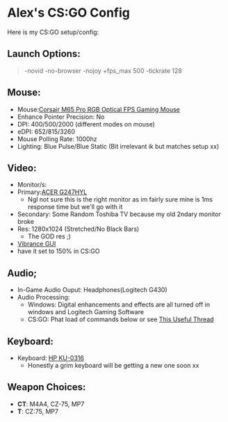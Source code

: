 # Alex's CS:GO Config
Here is my CS:GO setup/config:
## Launch Options:
> -novid -no-browser -nojoy +fps_max 500 -tickrate 128
## Mouse:
- Mouse:[Corsair M65 Pro RGB Optical FPS Gaming Mouse](https://www.amazon.co.uk/Corsair-Programmable-Multicolour-Lighting-Adjustable/dp/B01D524BUY) 
- Enhance Pointer Precision: No
- DPI: 400/500/2000 (different modes on mouse)
- eDPI: 652/815/3260
- Mouse Polling Rate: 1000hz
- Lighting: Blue Pulse/Blue Static (Bit irrelevant ik but matches setup xx)
## Video:
- Monitor/s:
 - Primary:[ACER G247HYL](https://www.acer.com/ac/en/GB/content/model/UM.QG7EE.009)
   - Ngl not sure this is the right monitor as im fairly sure mine is 1ms response time but we'll go with it
 - Secondary: Some Random Toshiba TV because my old 2ndary monitor broke
- Res: 1280x1024 (Stretched/No Black Bars)
  - The GOD res ;)
- [Vibrance GUI](https://vibrancegui.com/)
 - have it set to 150% in CS:GO
 ## Audio;
- In-Game Audio Ouput: Headphones(Logitech G430)
- Audio Processing:
  - Windows: Digital enhancements and effects are all turned off in windows and Logitech Gaming Software
  - CS:GO: Phat load of commands below or see [This Useful Thread](https://steamcommunity.com/sharedfiles/filedetails/?id=703059693)
 ## Keyboard:
 - Keyboard: [HP KU-0316](https://www.amazon.com/HP-KU-0316-KEYBOARD-SILVER-434821-002/dp/B008FPFT7G)
   - Honestly a grim keyboard will be getting a new one soon xx
## Weapon Choices:
- **CT**: M4A4, CZ-75, MP7
- **T**: CZ:75, MP7
